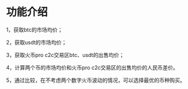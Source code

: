 # 功能介绍

1，获取btc的市场均价；

2，获取usdt的市场均价；

3，获取火币pro c2c交易区btc、usdt的出售均价；

4，计算两个币的市场均价和火币pro c2c交易区的出售均价的人民币差价。

5，通过比较，在不考虑两个数字火币波动的情况，可以选择最优的币种购买。
